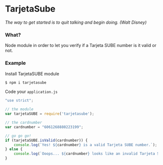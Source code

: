 # TarjetaSube


*The way to get started is to quit talking and begin doing. (Walt Disney)*


### What?
Node module in order to let you verify if a Tarjeta SUBE number is it valid or not. 


### Example
Install TarjetaSUBE module
```sh
$ npm i tarjetasube
```

Code your `application.js`
```js
"use strict";

// the module
var tarjetaSUBE = require('tarjetasube');

// the cardnumber
var cardnumber = "6061268880223199";

// go go go!
if (tarjetaSUBE.isValid(cardnumber)) {
	console.log(`Yes! ${cardnumber} is a valid Tarjeta SUBE number.`);
} else {
	console.log(`Ooops... ${cardnumber} looks like an invalid Tarjeta SUBE number.`);
}

```